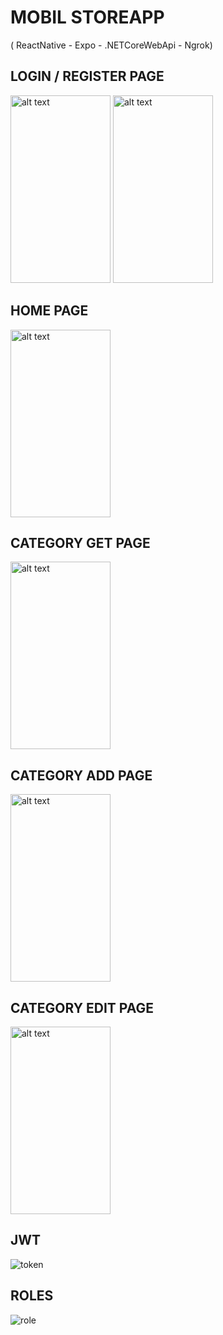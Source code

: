 # MOBIL STOREAPP 
( ReactNative - Expo - .NETCoreWebApi - Ngrok)


## LOGIN / REGISTER PAGE 

<img src="https://github.com/capanoglu-hus/StoreWebApi/assets/85956625/6aa4b1b1-f046-4370-ad0e-66bbd7f54e90" alt="alt text" width="160" height="300">


<img src="https://github.com/capanoglu-hus/StoreWebApi/assets/85956625/029ee250-ad22-4269-add7-1e5af9c256c7" alt="alt text" width="160" height="300">

## HOME PAGE 
<img src="https://github.com/capanoglu-hus/StoreWebApi/assets/85956625/a30f620c-f582-4291-9572-113688ba45b4" alt="alt text" width="160" height="300">



## CATEGORY GET PAGE
<img src="https://github.com/capanoglu-hus/StoreWebApi/assets/85956625/b3ec5ec8-3002-4ead-ba4b-41eee3a08c60" alt="alt text" width="160" height="300">

## CATEGORY ADD PAGE
<img src="https://github.com/capanoglu-hus/StoreWebApi/assets/85956625/942c6036-589f-4045-a567-9beee3ab367a" alt="alt text" width="160" height="300">

## CATEGORY EDIT PAGE
<img src="https://github.com/capanoglu-hus/StoreWebApi/assets/85956625/a7b37aa2-f872-46cf-941c-5ec13a5273de" alt="alt text" width="160" height="300">

## JWT

![token](https://github.com/capanoglu-hus/StoreWebApi/assets/85956625/cae9a690-ffa5-4e22-891b-33fa38218916)

## ROLES 

![role](https://github.com/capanoglu-hus/StoreWebApi/assets/85956625/f0a6dbb6-210e-4485-b188-99451dab2fe5)



